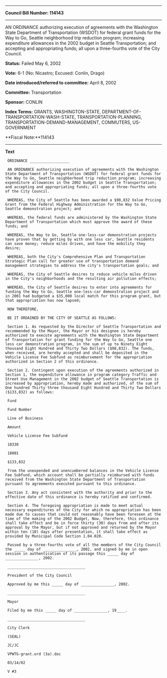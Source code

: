 

********

**Council Bill Number: 114143**
********

 AN ORDINANCE authorizing execution of agreements with the Washington State Department of Transportation (WSDOT) for federal grant funds for the Way to Go, Seattle neighborhood trip reduction program; increasing expenditure allowances in the 2002 budget in Seattle Transportation; and accepting and appropriating funds; all upon a three-fourths vote of the City Council.

**Status:** Failed May 6, 2002
   
**Vote:** 6-1 (No: Nicastro; Excused: Conlin, Drago)
   
   
**Date introduced/referred to committee:** April 8, 2002
   
**Committee:** Transportation
   
**Sponsor:** CONLIN
   
   
**Index Terms:** GRANTS, WASHINGTON-STATE, DEPARTMENT-OF-TRANSPORTATION-WASH-STATE, TRANSPORTATION-PLANNING, TRANSPORTATION-DEMAND-MANAGEMENT, COMMUTERS, US-GOVERNMENT

**Fiscal Note:**114143

********

**Text**
   
```
 ORDINANCE __________________

 AN ORDINANCE authorizing execution of agreements with the Washington State Department of Transportation (WSDOT) for federal grant funds for the Way to Go, Seattle neighborhood trip reduction program; increasing expenditure allowances in the 2002 budget in Seattle Transportation; and accepting and appropriating funds; all upon a three-fourths vote of the City Council.

 WHEREAS, the City of Seattle has been awarded a $98,832 Value Pricing Grant from the Federal Highway Administration for the Way to Go, Seattle demonstration project; and

 WHEREAS, the federal funds are administered by the Washington State Department of Transportation which must approve the award of these funds; and

 WHEREAS, the Way to Go, Seattle one-less-car demonstration projects have proven that by getting by with one less car, Seattle residents can save money; reduce miles driven, and have the mobility they desire;

 WHEREAS, both the City's Comprehensive Plan and Transportation Strategic Plan call for greater use of transportation demand management strategies to address the city's transportation goals; and

 WHEREAS, the City of Seattle desires to reduce vehicle miles driven in the City's neighborhoods and the resulting air pollution effects;

 WHEREAS, the City of Seattle desires to enter into agreements for funding the Way to Go, Seattle one-less-car demonstration project and in 2001 had budgeted a $35,000 local match for this program grant, but that appropriation has now lapsed;

 NOW THEREFORE,

 BE IT ORDAINED BY THE CITY OF SEATTLE AS FOLLOWS:

 Section 1. As requested by the Director of Seattle Transportation and recommended by the Mayor, the Mayor or his designee is hereby authorized to execute agreements with the Washington State Department of Transportation for grant funding for the Way to Go, Seattle one less car demonstration program, in the sum of up to Ninety Eight thousand Eight Hundred and Thirty Two Dollars ($98,832). The funds, when received, are hereby accepted and shall be deposited in the Vehicle License Fee Subfund as reimbursement for the appropriation authorized in Section 2 of this ordinance.

 Section 2. Contingent upon execution of the agreements authorized in Section 1, the expenditure allowance in program category Traffic and Street Use Management in the 2002 budget of Seattle Transportation is increased by appropriation, hereby made and authorized, of the sum of One hundred Thirty three thousand Eight Hundred and Thirty Two Dollars ($133,832) as follows:

 Fund

 Fund Number

 Line of Business

 Amount

 Vehicle License Fee Subfund

 10330

 18001

 $133,832

 from the unexpended and unencumbered balances in the Vehicle License Fee Subfund, which account shall be partially reimbursed with funds received from the Washington State Department of Transportation pursuant to agreements executed pursuant to this ordinance.

 Section 3. Any act consistent with the authority and prior to the effective date of this ordinance is hereby ratified and confirmed.

 Section 4. The foregoing appropriation is made to meet actual necessary expenditures of the City for which no appropriation has been made due to causes that could not reasonably have been foreseen at the time of the making of the 2002 Budget, Now, therefore, this ordinance shall take effect and be in force thirty (30) days from and after its approval by the Mayor, but if not approved and returned by the Mayor within ten (10) days after presentation, it shall take effect as provided by Municipal Code Section 1.04.020.

 Passed by a three-fourths vote of all the members of the City Council the _____ day of _______________, 2002, and signed by me in open session in authentication of its passage this _____ day of _______________, 2002.

 ___________________________________

 President of the City Council

 Approved by me this _____ day of _______________, 2002.

 ___________________________________

 Mayor

 Filed by me this _____ day of _______________, 19____.

 ___________________________________

 City Clerk

 (SEAL)

 JC/JC

 VPWTG-grant.ord (3a).doc

 03/14/02

 V #3

```
